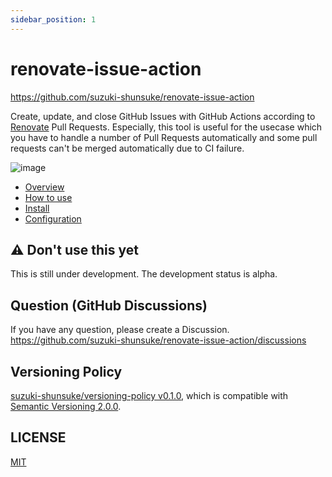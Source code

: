 ```yaml
---
sidebar_position: 1
---
```


# renovate-issue-action

https://github.com/suzuki-shunsuke/renovate-issue-action

Create, update, and close GitHub Issues with GitHub Actions according to [Renovate](https://github.com/renovatebot/renovate) Pull Requests.
Especially, this tool is useful for the usecase which you have to handle a number of Pull Requests automatically and some pull requests can't be merged automatically due to CI failure.

![image](https://user-images.githubusercontent.com/13323303/164878956-45d9ba65-436b-48a8-ae7d-d76712822007.png)

* [Overview](overview)
* [How to use](how-to-use)
* [Install](install)
* [Configuration](config)

## :warning: Don't use this yet

This is still under development.
The development status is alpha.

## Question (GitHub Discussions)

If you have any question, please create a Discussion. https://github.com/suzuki-shunsuke/renovate-issue-action/discussions

## Versioning Policy

[suzuki-shunsuke/versioning-policy v0.1.0](https://github.com/suzuki-shunsuke/versioning-policy/blob/v0.1.0/POLICY.md), which is compatible with [Semantic Versioning 2.0.0](https://semver.org/).

## LICENSE

[MIT](https://github.com/suzuki-shunsuke/renovate-issue-action/blob/main/LICENSE)
